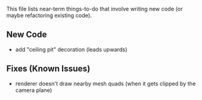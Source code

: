 This file lists near-term things-to-do that involve writing new code (or maybe refactoring existing code).

## New Code

- add "ceiling pit" decoration (leads upwards)


## Fixes (Known Issues)

- renderer doesn't draw nearby mesh quads (when it gets clipped by the camera plane)


